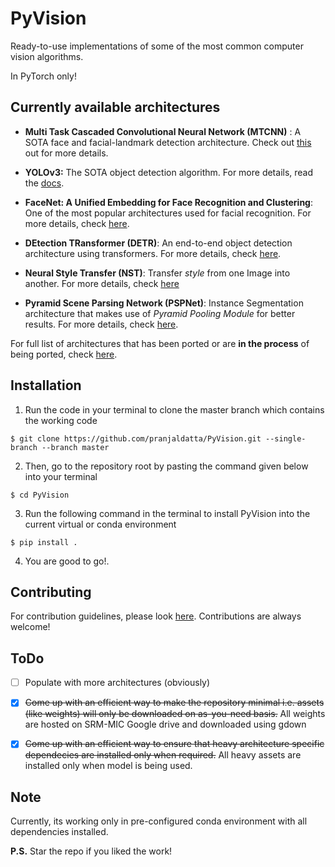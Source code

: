 
# PyVision

Ready-to-use implementations of some of the most common computer vision algorithms.

In PyTorch only!

## Currently available architectures

- **Multi Task Cascaded Convolutional Neural Network (MTCNN)** : A SOTA face and facial-landmark detection architecture. Check out [this](https://github.com/pranjaldatta/PyVision/tree/master/pyvision/misc/mtcnn) out for more details.

- **YOLOv3:** The SOTA object detection algorithm. For more details, read the [docs](https://github.com/pranjaldatta/PyVision/tree/master/pyvision/detection/yolov3).

- **FaceNet: A Unified Embedding for Face Recognition and Clustering**: One of the most popular architectures used for facial recognition. For more details, check [here](https://github.com/pranjaldatta/PyVision/tree/master/pyvision/face_detection/facenet).

- **DEtection TRansformer (DETR)**: An end-to-end object detection architecture using transformers. For more details, check [here](https://github.com/pranjaldatta/PyVision/tree/master/pyvision/detection/detr).

- **Neural Style Transfer (NST)**: Transfer *style* from one Image into another. For more details, check [here](https://github.com/pranjaldatta/PyVision/tree/master/pyvision/misc/NeuralStyleTransfer)

- **Pyramid Scene Parsing Network (PSPNet)**: Instance Segmentation architecture that makes use of *Pyramid Pooling Module* for better results. For more details, check [here](https://github.com/pranjaldatta/PyVision/tree/master/pyvision/segmentation/pspnet).

For full list of architectures that has been ported or are **in the process** of being ported, check [here](https://github.com/pranjaldatta/PyVision/blob/master/docs/developing.md).

## Installation

1. Run the code in your terminal to clone the master branch which contains the working code

```
$ git clone https://github.com/pranjaldatta/PyVision.git --single-branch --branch master
```

2. Then, go to the repository root by pasting the command given below into your terminal

```
$ cd PyVision
```

3. Run the following command in the terminal to install PyVision into the current virtual or conda environment

```
$ pip install .
```

4. You are good to go!.

## Contributing

For contribution guidelines, please look [here](https://github.com/pranjaldatta/PyVision/tree/master/docs/contributing.md).  Contributions are always welcome!

## ToDo

- [ ] Populate with more architectures (obviously)

- [x] ~~Come up with an efficient way to make the repository minimal i.e. assets (like weights) will only be downloaded on as-you-need basis.~~ All weights are hosted on SRM-MIC Google drive and downloaded using gdown

- [x] ~~Come up with an efficient way to ensure that heavy architecture specific dependecies are installed only when required.~~ All heavy assets are installed only when model is being used.

## Note

Currently, its working only in pre-configured conda environment with all dependencies installed.

**P.S.** Star the repo if you liked the work!
